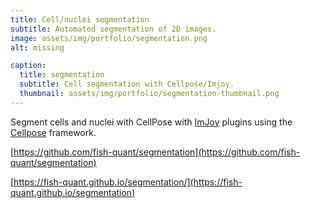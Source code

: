 ```yaml
---
title: Cell/nuclei segmentation
subtitle: Automated segmentation of 2D images.
image: assets/img/portfolio/segmentation.png
alt: missing

caption:
  title: segmentation
  subtitle: Cell segmentation with Cellpose/Imjoy.
  thumbnail: assets/img/portfolio/segmentation-thumbnail.png
---
```


Segment cells and nuclei with CellPose with [ImJoy](https://imjoy.io/#/) plugins using the [Cellpose](https://github.com/MouseLand/cellpose) framework.

<i class="fab fa-github" aria-hidden="true"></i>  [https://github.com/fish-quant/segmentation](https://github.com/fish-quant/segmentation)

<i class="fas fa-question-circle" aria-hidden="true"></i>  [https://fish-quant.github.io/segmentation/](https://fish-quant.github.io/segmentation)
